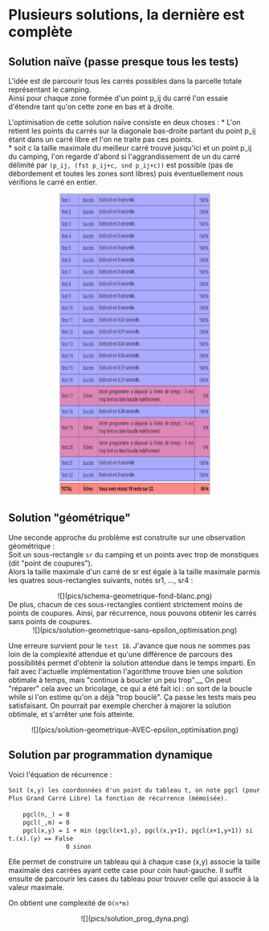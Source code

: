 # Plusieurs solutions, la dernière est complète

## Solution naïve (passe presque tous les tests)
L'idée est de parcourir tous les carrés possibles dans la parcelle totale représentant le camping.   
Ainsi pour chaque zone formée d'un point p_ij du carré l'on essaie d'étendre tant qu'on cette zone en bas et à droite.  

L'optimisation de cette solution naïve consiste en deux choses : 
    * L'on retient les points du carrés sur la diagonale bas-droite partant du point p_ij étant dans un carré libre et l'on ne traite pas ces points.  
    * soit c la taille maximale du meilleur carré trouvé jusqu'ici et un point p_ij du camping, l'on regarde d'abord si l'aggrandissement de un du carré délimité par ``(p_ij, (fst p_ij+c, snd p_ij+c))`` est possible (pas de débordement et toutes les zones sont libres) puis éventuellement nous vérifions le carré en entier.
<p align="center"><img width="300" height="600" src="pics/solution-naive.png"> </p>

## Solution "géométrique"
Une seconde approche du problème est construite sur une observation géométrique :   
Soit un sous-rectangle `sr` du camping et un points avec trop de monstiques (dit "point de coupures").  
Alors la taille maximale d'un carré de sr est égale à la taille maximale parmis les quatres sous-rectangles suivants, notés sr1, ..., sr4 :

<div align="center">![](pics/schema-geometrique-fond-blanc.png)</div>
De plus, chacun de ces sous-rectangles contient strictement moins de points de coupures.
Ainsi, par récurrence, nous pouvons obtenir les carrés sans points de coupures.

<div align="center">![](pics/solution-geometrique-sans-epsilon_optimisation.png)</div>

Une erreure survient pour le `test 18`. J'avance que nous ne sommes pas loin de la complexité attendue et qu'une différence de parcours des possibilités permet d'obtenir la solution attendue dans le temps imparti.
En fait avec l'actuelle implémentation l'agorithme trouve bien une solution obtimale à temps, mais "continue à boucler un peu trop".__
On peut "réparer" cela avec un bricolage, ce qui a été fait ici : on sort de la boucle while si l'on estime qu'on a déjà "trop bouclé". Ça passe les tests mais peu satisfaisant.
On pourrait par exemple chercher à majorer la solution obtimale, et s'arrêter une fois atteinte.

<div align="center">![](pics/solution-geometrique-AVEC-epsilon_optimisation.png)</div>

## Solution par programmation dynamique

Voici l'équation de récurrence :

```
Soit (x,y) les coordonnées d'un point du tableau t, on note pgcl (pour Plus Grand Carré Libre) la fonction de récurrence (mémoïsée).

    pgcl(n,_) = 0  
    pgcl(_,m) = 0  
    pgcl(x,y) = 1 + min (pgcl(x+1,y), pgcl(x,y+1), pgcl(x+1,y+1)) si t.(x).(y) == False  
                0 sinon  
```

Elle permet de construire un tableau qui à chaque case (x,y) associe la taille maximale des carrées ayant cette case pour coin haut-gauche.
Il suffit ensuite de parcourir les cases du tableau pour trouver celle qui associe à la valeur maximale.  

On obtient une complexité de `O(n*m)`

<div align="center">![](pics/solution_prog_dyna.png)</div>
